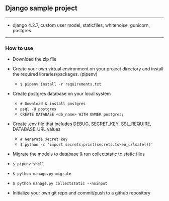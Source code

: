 ## Django sample project
---
- django 4.2.7, custom user model, staticfiles, whitenoise, gunicorn, postgres.   
---

### How to use

- Download the zip file
- Create your own virtual environment on your project directory and install the required libraries/packages. (pipenv) 
  - ```$ pipenv install -r requirements.txt```

- Create postgres database on your local system

  - ``` # Download & install postgres ```
  - ``` psql -U postgres ```
  - ``` CREATE DATABASE <db_name> WITH OWNER postgres; ```

- Create .env file that includes DEBUG, SECRET_KEY, SSL_REQUIRE, DATABASE_URL values

  - ``` # Generate secret key ```
  - ``` $ python -c 'import secrets;print(secrets.token_urlsafe())' ```

- Migrate the models to database & run collectstatic to static files

 - ``` $ pipenv shell ```
 - ``` $ python manage.py migrate ```
 - ``` $ python manage.py collectstatic --noinput ```
  
- Initialize your own git repo and commit/push to a github repository  
